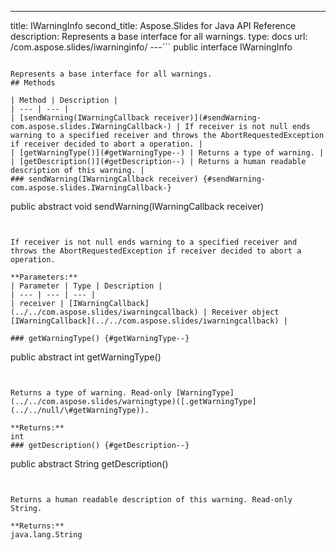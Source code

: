 ---
title: IWarningInfo
second_title: Aspose.Slides for Java API Reference
description: Represents a base interface for all warnings.
type: docs
url: /com.aspose.slides/iwarninginfo/
---```
public interface IWarningInfo
```

Represents a base interface for all warnings.
## Methods

| Method | Description |
| --- | --- |
| [sendWarning(IWarningCallback receiver)](#sendWarning-com.aspose.slides.IWarningCallback-) | If receiver is not null ends warning to a specified receiver and throws the AbortRequestedException if receiver decided to abort a operation. |
| [getWarningType()](#getWarningType--) | Returns a type of warning. |
| [getDescription()](#getDescription--) | Returns a human readable description of this warning. |
### sendWarning(IWarningCallback receiver) {#sendWarning-com.aspose.slides.IWarningCallback-}
```
public abstract void sendWarning(IWarningCallback receiver)
```


If receiver is not null ends warning to a specified receiver and throws the AbortRequestedException if receiver decided to abort a operation.

**Parameters:**
| Parameter | Type | Description |
| --- | --- | --- |
| receiver | [IWarningCallback](../../com.aspose.slides/iwarningcallback) | Receiver object [IWarningCallback](../../com.aspose.slides/iwarningcallback) |

### getWarningType() {#getWarningType--}
```
public abstract int getWarningType()
```


Returns a type of warning. Read-only [WarningType](../../com.aspose.slides/warningtype)([.getWarningType](../../null/\#getWarningType)).

**Returns:**
int
### getDescription() {#getDescription--}
```
public abstract String getDescription()
```


Returns a human readable description of this warning. Read-only String.

**Returns:**
java.lang.String
